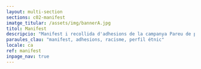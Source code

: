 ```yaml
---
layout: multi-section
sections: c02-manifest
imatge_titular: /assets/img/bannerA.jpg
titol: Manifest
descripcio: "Manifest i recollida d'adhesions de la campanya Pareu de parar-me."
paraules_clau: "manifest, adhesions, racisme, perfil étnic"
locale: ca
ref: manifest
inpage_nav: true
---
```

